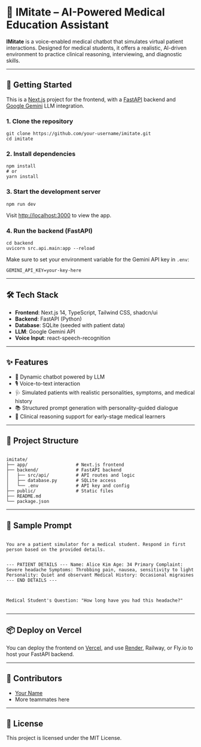 <h1>🧠 IMitate – AI-Powered Medical Education Assistant</h1>

<p><strong>IMitate</strong> is a voice-enabled medical chatbot that simulates virtual patient interactions. Designed for medical students, it offers a realistic, AI-driven environment to practice clinical reasoning, interviewing, and diagnostic skills.</p>

<hr />

<h2>🚀 Getting Started</h2>

<p>This is a <a href="https://nextjs.org" target="_blank">Next.js</a> project for the frontend, with a <a href="https://fastapi.tiangolo.com" target="_blank">FastAPI</a> backend and <a href="https://deepmind.google/technologies/gemini" target="_blank">Google Gemini</a> LLM integration.</p>

<h3>1. Clone the repository</h3>
<pre><code>git clone https://github.com/your-username/imitate.git
cd imitate
</code></pre>

<h3>2. Install dependencies</h3>
<pre><code>npm install
# or
yarn install
</code></pre>

<h3>3. Start the development server</h3>
<pre><code>npm run dev</code></pre>
<p>Visit <a href="http://localhost:3000" target="_blank">http://localhost:3000</a> to view the app.</p>

<h3>4. Run the backend (FastAPI)</h3>
<pre><code>cd backend
uvicorn src.api.main:app --reload
</code></pre>

<p>Make sure to set your environment variable for the Gemini API key in <code>.env</code>:</p>
<pre><code>GEMINI_API_KEY=your-key-here</code></pre>

<hr />

<h2>🛠️ Tech Stack</h2>
<ul>
  <li><strong>Frontend</strong>: Next.js 14, TypeScript, Tailwind CSS, shadcn/ui</li>
  <li><strong>Backend</strong>: FastAPI (Python)</li>
  <li><strong>Database</strong>: SQLite (seeded with patient data)</li>
  <li><strong>LLM</strong>: Google Gemini API</li>
  <li><strong>Voice Input</strong>: react-speech-recognition</li>
</ul>

<hr />

<h2>✨ Features</h2>
<ul>
  <li>🔄 Dynamic chatbot powered by LLM</li>
  <li>🎙️ Voice-to-text interaction</li>
  <li>🩺 Simulated patients with realistic personalities, symptoms, and medical history</li>
  <li>📚 Structured prompt generation with personality-guided dialogue</li>
  <li>🧠 Clinical reasoning support for early-stage medical learners</li>
</ul>

<hr />

<h2>🧩 Project Structure</h2>
<pre><code>
imitate/
├── app/                  # Next.js frontend
├── backend/              # FastAPI backend
│   ├── src/api/          # API routes and logic
│   ├── database.py       # SQLite access
│   └── .env              # API key and config
├── public/               # Static files
├── README.md
└── package.json
</code></pre>

<hr />

<h2>🧪 Sample Prompt</h2>
<pre><code>
You are a patient simulator for a medical student. Respond in first person based on the provided details.

--- PATIENT DETAILS ---
Name: Alice Kim
Age: 34
Primary Complaint: Severe headache
Symptoms: Throbbing pain, nausea, sensitivity to light
Personality: Quiet and observant
Medical History: Occasional migraines
--- END DETAILS ---

Medical Student's Question: "How long have you had this headache?"
</code></pre>

<hr />

<h2>📦 Deploy on Vercel</h2>
<p>You can deploy the frontend on <a href="https://vercel.com/new" target="_blank">Vercel</a>, and use <a href="https://render.com" target="_blank">Render</a>, Railway, or Fly.io to host your FastAPI backend.</p>

<hr />

<h2>🤝 Contributors</h2>
<ul>
  <li><a href="https://github.com/your-username" target="_blank">Your Name</a></li>
  <li>More teammates here</li>
</ul>

<hr />

<h2>📜 License</h2>
<p>This project is licensed under the MIT License.</p>
